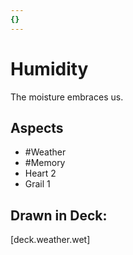 ```yaml
---
{}
---
```

# Humidity
The moisture embraces us.
## Aspects
- #Weather
- #Memory
- Heart 2
- Grail 1
## Drawn in Deck:
[deck.weather.wet]